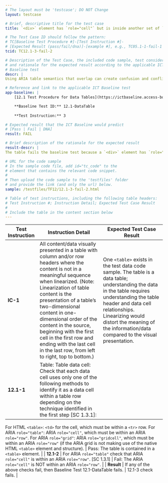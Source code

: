 ```yaml
---
# The layout must be 'testcase'; DO NOT Change
layout: testcase

# Brief, descriptive title for the test case
title: `<div>` element has `role="cell"` but is inside another set of `<div>` elements that use `role="row"` and `role="grid"` respectively

# The Test Case ID should follow the pattern: 
# TC[Baseline Test Procedure #]-[Test Instruction #]-
# [Expected Result (pass/fail/dna)]-[example #], e.g., TC05.1-1-fail-1
tcid: TC12.1-3-fail-2

# Description of the Test Case, the included code sample, test considerations,
# and rationale for the expected result according to the applicable ICT
# Baseline test
descr: | 
Using ARIA table semantics that overlap can create confusion and conflict for both browser and assistive technologies. When a 'role="cell"' is added to a `<div>` element that is inside another set of `<div>` elements that use `role="row"` and `role="grid"`, then it could create conflict. Table in the sample code includes a data cell that also defines an ARIA role that overlaps structural semantics.

# Reference and link to the applicable ICT Baseline test
app-baseline: | 
    [12.1 Test Procedure for Data Tables](https://ictbaseline.access-board.gov/12DataTables/#12-tables)

    **Baseline Test ID:** 12.1-DataTable
    
    **Test Instruction:** 3

# Expected result that the ICT Baseline would predict
# [Pass | Fail | DNA]
result: FAIL

# Brief description of the rationale for the expected result
result-descr: | 
The table fails the baseline test because a `<div>` element has `role="cell"` and is inside another set of `<div>` elements that use `role = "cell"` and `role="grid"` respectively.

# URL for the code sample
# In the sample code file, add id="tc_code" to the 
# element that contains the relevant code snippet.
#
# Then upload the code sample to the 'testfiles' folder 
# and provide the link (and only the url) below.
sample: /testfiles/TF12/12.1-3-fail-2.html

# Table of test instructions, including the following table headers: 
# Test Instruction #; Instruction Detail; Expected Test Case Result
#
# Include the table in the content section below
---
```

| Test Instruction | Instruction Detail | Expected Test Case Result |
|------------------|--------------------|---------------------------|
| **IC-1** | All content/data visually presented in a table with column and/or row headers where the content is not in a meaningful sequence when linearized. (Note: Linearization of table content is the presentation of a table’s two-dimensional content in one-dimensional order of the content in the source, beginning with the first cell in the first row and ending with the last cell in the last row, from left to right, top to bottom.) | One `<table>` exists in the test data code sample. The table is a data table; understanding the data in the table requires understanding the table header and data cell relationships. Linearizing would distort the meaning of the information/data compared to the visual presentation.|
| **12.1-1** | Table: Table data cell: Check that each data cell uses only one of the following methods to identify it as a data cell within a table row depending on the technique identified in the first step [SC 1.3.1]:
For HTML `<table>`: `<td>` for the cell, which must be within a `<tr>` row.
For ARIA `role="table"`: ARIA `role="cell"`, which must be within an ARIA `role="row"`.
For ARIA `role="grid"`: ARIA `role="gridcell"`, which must be within an ARIA `role="row"` (if the ARIA grid is not making use of the native HTML `<table>` element and structure). | Pass: The table is contained in a `<table>` element. | 
| **12.1-2** | For ARIA `role="table"` check that ARIA `role="cell"` is within an ARIA `role="row"`. [SC 1.3.1] | Fail: The ARIA `role="cell"` is NOT within an ARIA `role="row"`. |
| **Result** | If any of the above checks fail, then Baseline Test 12.1-DataTable fails. | 12.1-3 check fails. |